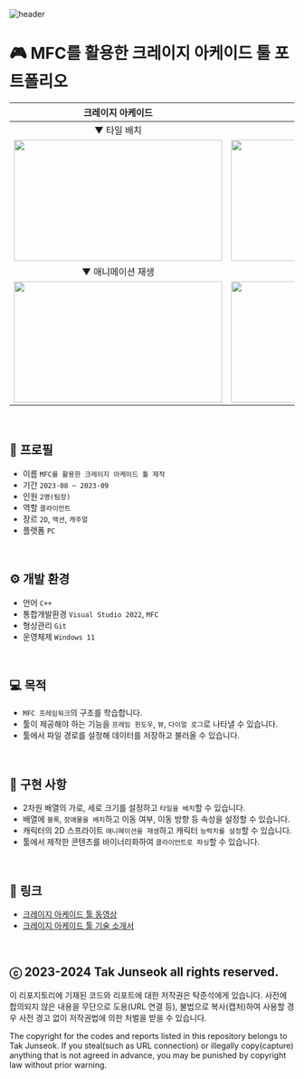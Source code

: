 ![header](https://capsule-render.vercel.app/api?type=waving&color=gradient&height=280&section=header&text=MFC%20Crazy%20Arcade%20Tool&fontSize=70&fontColor=ffffff&fontAlign=50&fontAlignY=45)

# 🎮 MFC를 활용한 크레이지 아케이드 툴 포트폴리오
| 크레이지 아케이드 | 플레이 |
|:---:|:---:|
|▼ 타일 배치|▼ 블록 배치|
|<img src="https://github.com/user-attachments/assets/4ad353e2-d2c2-46c6-a757-d38615c1a029" width="368" height="214">|<img src="https://github.com/user-attachments/assets/be2c3442-d467-497e-bd34-718fc56ce5bf" width="368" height="214">|
|▼ 애니메이션 재생|▼ 클라이언트 파싱|
|<img src="https://github.com/user-attachments/assets/f6bb2972-fb39-4d59-a9d0-25b34289dae8" width="368" height="214">|<img src="https://github.com/user-attachments/assets/c6d49da7-c5e2-4308-ad79-578d9dc04534" width="368" height="214">|
<br>

## 🔎 프로필
- 이름 `MFC를 활용한 크레이지 아케이드 툴 제작`
- 기간 `2023-08 ~ 2023-09`
- 인원 `2명(팀장)`
- 역할 `클라이언트`
- 장르 `2D`, `액션`, `캐주얼`
- 플랫폼 `PC`
<br>

## ⚙️ 개발 환경
- 언어 `C++`
- 통합개발환경 `Visual Studio 2022`, `MFC`
- 형상관리 `Git`
- 운영체제 `Windows 11`
<br>

## 💻 목적
- `MFC 프레임워크`의 구조를 학습합니다.
- 툴이 제공해야 하는 기능을 `프레임 윈도우`, `뷰`, `다이얼 로그`로 나타낼 수 있습니다.
- 툴에서 파일 경로를 설정해 데이터를 저장하고 불러올 수 있습니다.
<br>

## 📜 구현 사항
- 2차원 배열의 가로, 세로 크기를 설정하고 `타일을 배치`할 수 있습니다.
- 배열에 `블록`, `장애물을 배치`하고 이동 여부, 이동 방향 등 속성을 설정할 수 있습니다.
- 캐릭터의 2D 스프라이트 `애니메이션을 재생`하고 캐릭터 `능력치를 설정`할 수 있습니다.
- 툴에서 제작한 콘텐츠를 바이너리화하여 `클라이언트로 파싱`할 수 있습니다.
<br>

## 🔗 링크
- [크레이지 아케이드 툴 동영상](https://youtu.be/omgGKW781yA)
- [크레이지 아케이드 툴 기술 소개서]()
<br>

## ⓒ 2023-2024 Tak Junseok all rights reserved.
이 리포지토리에 기재된 코드와 리포트에 대한 저작권은 탁준석에게 있습니다. 사전에 합의되지 않은 내용을 무단으로 도용(URL 연결 등), 불법으로 복사(캡처)하여 사용할 경우 사전 경고 없이 저작권법에 의한 처벌을 받을 수 있습니다.

The copyright for the codes and reports listed in this repository belongs to Tak Junseok. If you steal(such as URL connection) or illegally copy(capture) anything that is not agreed in advance, you may be punished by copyright law without prior warning.
